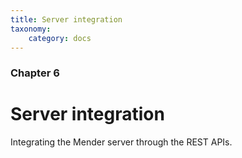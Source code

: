 ```yaml
---
title: Server integration
taxonomy:
    category: docs
---
```


### Chapter 6

# Server integration

Integrating the Mender server through the REST APIs.
